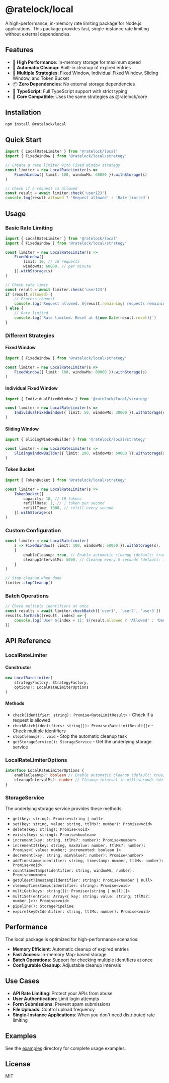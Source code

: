 # @ratelock/local

A high-performance, in-memory rate limiting package for Node.js applications. This package provides fast, single-instance rate limiting without external dependencies.

## Features

- 🚀 **High Performance**: In-memory storage for maximum speed
- 🧹 **Automatic Cleanup**: Built-in cleanup of expired entries
- 🔧 **Multiple Strategies**: Fixed Window, Individual Fixed Window, Sliding Window, and Token Bucket
- 📦 **Zero Dependencies**: No external storage dependencies
- 🎯 **TypeScript**: Full TypeScript support with strict typing
- 🔄 **Core Compatible**: Uses the same strategies as @ratelock/core

## Installation

```bash
npm install @ratelock/local
```

## Quick Start

```typescript
import { LocalRateLimiter } from '@ratelock/local'
import { FixedWindow } from '@ratelock/local/strategy'

// Create a rate limiter with Fixed Window strategy
const limiter = new LocalRateLimiter(s =>
    FixedWindow({ limit: 100, windowMs: 60000 }).withStorage(s)
)

// Check if a request is allowed
const result = await limiter.check('user123')
console.log(result.allowed ? 'Request allowed' : 'Rate limited')
```

## Usage

### Basic Rate Limiting

```typescript
import { LocalRateLimiter } from '@ratelock/local'
import { FixedWindow } from '@ratelock/local/strategy'

const limiter = new LocalRateLimiter(s =>
    FixedWindow({
        limit: 10, // 10 requests
        windowMs: 60000, // per minute
    }).withStorage(s)
)

// Check rate limit
const result = await limiter.check('user123')
if (result.allowed) {
    // Process request
    console.log(`Request allowed. ${result.remaining} requests remaining.`)
} else {
    // Rate limited
    console.log(`Rate limited. Reset at ${new Date(result.reset)}`)
}
```

### Different Strategies

#### Fixed Window

```typescript
import { FixedWindow } from '@ratelock/local/strategy'

const limiter = new LocalRateLimiter(s =>
    FixedWindow({ limit: 100, windowMs: 60000 }).withStorage(s)
)
```

#### Individual Fixed Window

```typescript
import { IndividualFixedWindow } from '@ratelock/local/strategy'

const limiter = new LocalRateLimiter(s =>
    IndividualFixedWindow({ limit: 50, windowMs: 30000 }).withStorage(s)
)
```

#### Sliding Window

```typescript
import { SlidingWindowBuilder } from '@ratelock/local/strategy'

const limiter = new LocalRateLimiter(s =>
    SlidingWindowBuilder({ limit: 200, windowMs: 60000 }).withStorage(s)
)
```

#### Token Bucket

```typescript
import { TokenBucket } from '@ratelock/local/strategy'

const limiter = new LocalRateLimiter(s =>
    TokenBucket({
        capacity: 10, // 10 tokens
        refillRate: 1, // 1 token per second
        refillTime: 1000, // refill every second
    }).withStorage(s)
)
```

### Custom Configuration

```typescript
const limiter = new LocalRateLimiter(
    s => FixedWindow({ limit: 100, windowMs: 60000 }).withStorage(s),
    {
        enableCleanup: true, // Enable automatic cleanup (default: true)
        cleanupIntervalMs: 5000, // Cleanup every 5 seconds (default: 1000)
    }
)

// Stop cleanup when done
limiter.stopCleanup()
```

### Batch Operations

```typescript
// Check multiple identifiers at once
const results = await limiter.checkBatch(['user1', 'user2', 'user3'])
results.forEach((result, index) => {
    console.log(`User ${index + 1}: ${result.allowed ? 'Allowed' : 'Denied'}`)
})
```

## API Reference

### LocalRateLimiter

#### Constructor

```typescript
new LocalRateLimiter(
    strategyFactory: StrategyFactory,
    options?: LocalRateLimiterOptions
)
```

#### Methods

- `check(identifier: string): Promise<RateLimitResult>` - Check if a request is allowed
- `checkBatch(identifiers: string[]): Promise<RateLimitResult[]>` - Check multiple identifiers
- `stopCleanup(): void` - Stop the automatic cleanup task
- `getStorageService(): StorageService` - Get the underlying storage service

### LocalRateLimiterOptions

```typescript
interface LocalRateLimiterOptions {
    enableCleanup?: boolean // Enable automatic cleanup (default: true)
    cleanupIntervalMs?: number // Cleanup interval in milliseconds (default: 1000)
}
```

### StorageService

The underlying storage service provides these methods:

- `get(key: string): Promise<string | null>`
- `set(key: string, value: string, ttlMs?: number): Promise<void>`
- `delete(key: string): Promise<void>`
- `exists(key: string): Promise<boolean>`
- `increment(key: string, ttlMs?: number): Promise<number>`
- `incrementIf(key: string, maxValue: number, ttlMs?: number): Promise<{ value: number; incremented: boolean }>`
- `decrement(key: string, minValue?: number): Promise<number>`
- `addTimestamp(identifier: string, timestamp: number, ttlMs: number): Promise<void>`
- `countTimestamps(identifier: string, windowMs: number): Promise<number>`
- `getOldestTimestamp(identifier: string): Promise<number | null>`
- `cleanupTimestamps(identifier: string): Promise<void>`
- `multiGet(keys: string[]): Promise<(string | null)[]>`
- `multiSet(entries: Array<{ key: string; value: string; ttlMs?: number }>): Promise<void>`
- `pipeline(): StoragePipeline`
- `expire(keyOrIdentifier: string, ttlMs: number): Promise<void>`

## Performance

The local package is optimized for high-performance scenarios:

- **Memory Efficient**: Automatic cleanup of expired entries
- **Fast Access**: In-memory Map-based storage
- **Batch Operations**: Support for checking multiple identifiers at once
- **Configurable Cleanup**: Adjustable cleanup intervals

## Use Cases

- **API Rate Limiting**: Protect your APIs from abuse
- **User Authentication**: Limit login attempts
- **Form Submissions**: Prevent spam submissions
- **File Uploads**: Control upload frequency
- **Single-Instance Applications**: When you don't need distributed rate limiting

## Examples

See the [examples](./examples/basic-usage.ts) directory for complete usage examples.

## License

MIT
